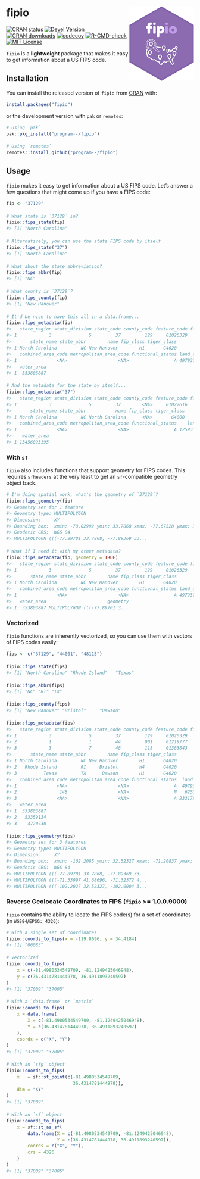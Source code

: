 
<!-- README.md is generated from README.Rmd. Please edit that file -->

# fipio <a href="https://github.com/program--/fipio"><img src="man/figures/logo.png" align="right" height="200"/></a>

<!-- badges: start -->

[![CRAN
status](https://www.r-pkg.org/badges/version/fipio)](https://CRAN.R-project.org/package=fipio)
[![Devel
Version](https://img.shields.io/badge/devel%20version-1.0.0.9000-blue.svg)](https://github.com/program--/fipio)
[![CRAN
downloads](https://cranlogs.r-pkg.org/badges/fipio)](https://CRAN.R-project.org/package=fipio)
[![codecov](https://codecov.io/gh/program--/fipio/branch/master/graph/badge.svg?token=1ODDHARQM1)](https://codecov.io/gh/program--/fipio)
[![R-CMD-check](https://github.com/program--/fipio/workflows/R-CMD-check/badge.svg)](https://github.com/program--/fipio/actions)
[![MIT
License](https://img.shields.io/badge/license-MIT-blue.svg)](https://opensource.org/licenses/MIT)
<!-- badges: end -->

`fipio` is a **lightweight** package that makes it easy to get
information about a US FIPS code.

## Installation

You can install the released version of `fipio` from
[CRAN](https://CRAN.R-project.org) with:

``` r
install.packages("fipio")
```

or the development version with `pak` or `remotes`:

``` r
# Using `pak`
pak::pkg_install("program--/fipio")

# Using `remotes`
remotes::install_github("program--/fipio")
```

## Usage

`fipio` makes it easy to get information about a US FIPS code. Let’s
answer a few questions that might come up if you have a FIPS code:

``` r
fip <- "37129"

# What state is `37129` in?
fipio::fips_state(fip)
#> [1] "North Carolina"

# Alternatively, you can use the state FIPS code by itself
fipio::fips_state("37")
#> [1] "North Carolina"

# What about the state abbreviation?
fipio::fips_abbr(fip)
#> [1] "NC"

# What county is `37129`?
fipio::fips_county(fip)
#> [1] "New Hanover"

# It'd be nice to have this all in a data.frame...
fipio::fips_metadata(fip)
#>   state_region state_division state_code county_code feature_code fip_code
#> 1            3              5         37         129     01026329    37129
#>       state_name state_abbr        name fip_class tiger_class
#> 1 North Carolina         NC New Hanover        H1       G4020
#>   combined_area_code metropolitan_area_code functional_status land_area
#> 1               <NA>                   <NA>                 A 497937486
#>   water_area
#> 1  353803887

# And the metadata for the state by itself...
fipio::fips_metadata("37")
#>   state_region state_division state_code county_code feature_code fip_code
#> 1            3              5         37        <NA>     01027616       37
#>       state_name state_abbr           name fip_class tiger_class
#> 1 North Carolina         NC North Carolina      <NA>       G4000
#>   combined_area_code metropolitan_area_code functional_status    land_area
#> 1               <NA>                   <NA>                 A 125933327733
#>    water_area
#> 1 13456093195
```

### With `sf`

`fipio` also includes functions that support geometry for FIPS codes.
This requires `sfheaders` at the very least to get an `sf`-compatible
geometry object back.

``` r
# I'm doing spatial work, what's the geometry of `37129`?
fipio::fips_geometry(fip)
#> Geometry set for 1 feature 
#> Geometry type: MULTIPOLYGON
#> Dimension:     XY
#> Bounding box:  xmin: -78.02992 ymin: 33.7868 xmax: -77.67528 ymax: 34.38929
#> Geodetic CRS:  WGS 84
#> MULTIPOLYGON (((-77.89701 33.7868, -77.89369 33...

# What if I need it with my other metadata?
fipio::fips_metadata(fip, geometry = TRUE)
#>   state_region state_division state_code county_code feature_code fip_code
#> 1            3              5         37         129     01026329    37129
#>       state_name state_abbr        name fip_class tiger_class
#> 1 North Carolina         NC New Hanover        H1       G4020
#>   combined_area_code metropolitan_area_code functional_status land_area
#> 1               <NA>                   <NA>                 A 497937486
#>   water_area                       geometry
#> 1  353803887 MULTIPOLYGON (((-77.89701 3...
```

### Vectorized

`fipio` functions are inherently vectorized, so you can use them with
vectors of FIPS codes easily:

``` r
fips <- c("37129", "44001", "48115")

fipio::fips_state(fips)
#> [1] "North Carolina" "Rhode Island"   "Texas"

fipio::fips_abbr(fips)
#> [1] "NC" "RI" "TX"

fipio::fips_county(fips)
#> [1] "New Hanover" "Bristol"     "Dawson"

fipio::fips_metadata(fips)
#>   state_region state_division state_code county_code feature_code fip_code
#> 1            3              5         37         129     01026329    37129
#> 2            1              1         44         001     01219777    44001
#> 3            3              7         48         115     01383843    48115
#>       state_name state_abbr        name fip_class tiger_class
#> 1 North Carolina         NC New Hanover        H1       G4020
#> 2   Rhode Island         RI     Bristol        H4       G4020
#> 3          Texas         TX      Dawson        H1       G4020
#>   combined_area_code metropolitan_area_code functional_status  land_area
#> 1               <NA>                   <NA>                 A  497937486
#> 2                148                   <NA>                 N   62500772
#> 3               <NA>                   <NA>                 A 2331781561
#>   water_area
#> 1  353803887
#> 2   53359134
#> 3    4720730

fipio::fips_geometry(fips)
#> Geometry set for 3 features 
#> Geometry type: MULTIPOLYGON
#> Dimension:     XY
#> Bounding box:  xmin: -102.2085 ymin: 32.52327 xmax: -71.20837 ymax: 41.7762
#> Geodetic CRS:  WGS 84
#> MULTIPOLYGON (((-77.89701 33.7868, -77.89369 33...
#> MULTIPOLYGON (((-71.33097 41.68696, -71.32372 4...
#> MULTIPOLYGON (((-102.2027 32.52327, -102.0004 3...
```

### Reverse Geolocate Coordinates to FIPS (`fipio` \>= 1.0.0.9000)

`fipio` contains the ability to locate the FIPS code(s) for a set of
coordinates (in `WGS84`/`EPSG: 4326`):

``` r
# With a single set of coordinates
fipio::coords_to_fips(x = -119.8696, y = 34.4184)
#> [1] "06083"

# Vectorized
fipio::coords_to_fips(
    x = c(-81.4980534549709, -81.1249425046948),
    y = c(36.4314781444978, 36.4911893240597)
)
#> [1] "37009" "37005"

# With a `data.frame` or `matrix`
fipio::coords_to_fips(
    x = data.frame(
        X = c(-81.4980534549709, -81.1249425046948),
        Y = c(36.4314781444978, 36.4911893240597)
    ),
    coords = c("X", "Y")
)
#> [1] "37009" "37005"

# With an `sfg` object
fipio::coords_to_fips(
    x   = sf::st_point(c(-81.4980534549709,
                         36.4314781444978)),
    dim = "XY"
)
#> [1] "37009"

# With an `sf` object
fipio::coords_to_fips(
    x = sf::st_as_sf(
        data.frame(X = c(-81.4980534549709, -81.1249425046948),
                   Y = c(36.4314781444978, 36.4911893240597)),
        coords = c("X", "Y"),
        crs = 4326
    )
)
#> [1] "37009" "37005"
```
